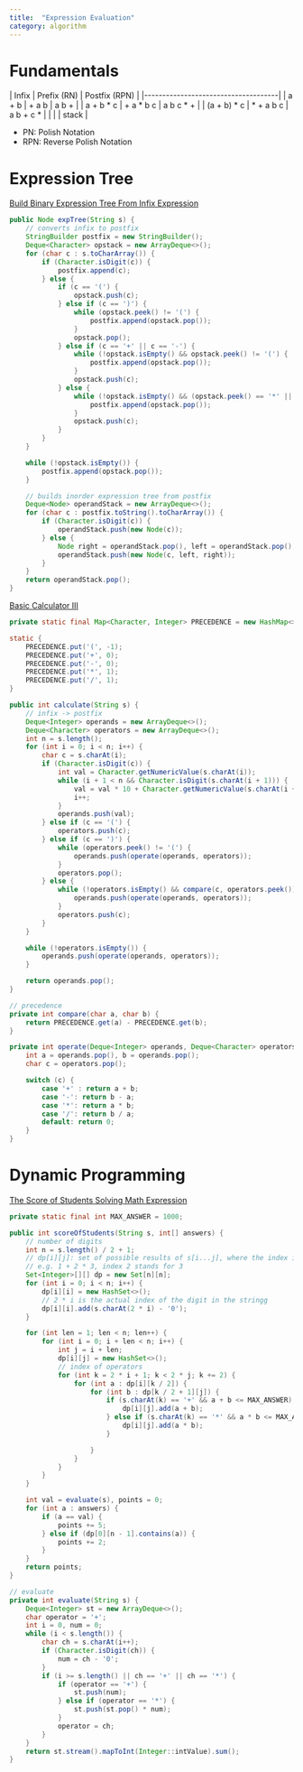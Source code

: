 ```yaml
---
title:  "Expression Evaluation"
category: algorithm
---
```

# Fundamentals

|    Infix    |  Prefix (RN)  |  Postfix (RPN)  |
|-------------------------------------|
|    a + b    |   + a b   |   a b +   |
|  a + b * c  | + a * b c | a b c * + |
| (a + b) * c | * + a b c | a b + c * |
| | | stack |

* PN: Polish Notation
* RPN: Reverse Polish Notation

# Expression Tree

[Build Binary Expression Tree From Infix Expression][build-binary-expression-tree-from-infix-expression]

```java
public Node expTree(String s) {
    // converts infix to postfix
    StringBuilder postfix = new StringBuilder();
    Deque<Character> opstack = new ArrayDeque<>();
    for (char c : s.toCharArray()) {
        if (Character.isDigit(c)) {
            postfix.append(c);
        } else {
            if (c == '(') {
                opstack.push(c);
            } else if (c == ')') {
                while (opstack.peek() != '(') {
                    postfix.append(opstack.pop());
                }
                opstack.pop();
            } else if (c == '+' || c == '-') {
                while (!opstack.isEmpty() && opstack.peek() != '(') {
                    postfix.append(opstack.pop());
                }
                opstack.push(c);
            } else {
                while (!opstack.isEmpty() && (opstack.peek() == '*' || opstack.peek() == '/')) {
                    postfix.append(opstack.pop());
                }
                opstack.push(c);
            }
        }
    }

    while (!opstack.isEmpty()) {
        postfix.append(opstack.pop());
    }

    // builds inorder expression tree from postfix
    Deque<Node> operandStack = new ArrayDeque<>();
    for (char c : postfix.toString().toCharArray()) {
        if (Character.isDigit(c)) {
            operandStack.push(new Node(c));
        } else {
            Node right = operandStack.pop(), left = operandStack.pop();
            operandStack.push(new Node(c, left, right)); 
        }
    }
    return operandStack.pop();
}
```

[Basic Calculator III][basic-calculator-iii]

```java
private static final Map<Character, Integer> PRECEDENCE = new HashMap<>();

static {
    PRECEDENCE.put('(', -1);
    PRECEDENCE.put('+', 0);
    PRECEDENCE.put('-', 0);
    PRECEDENCE.put('*', 1);
    PRECEDENCE.put('/', 1);
}

public int calculate(String s) {
    // infix -> postfix
    Deque<Integer> operands = new ArrayDeque<>();
    Deque<Character> operators = new ArrayDeque<>();
    int n = s.length();
    for (int i = 0; i < n; i++) {
        char c = s.charAt(i);
        if (Character.isDigit(c)) {
            int val = Character.getNumericValue(s.charAt(i));
            while (i + 1 < n && Character.isDigit(s.charAt(i + 1))) {
                val = val * 10 + Character.getNumericValue(s.charAt(i + 1));
                i++;
            }
            operands.push(val);
        } else if (c == '(') {
            operators.push(c);
        } else if (c == ')') {
            while (operators.peek() != '(') {
                operands.push(operate(operands, operators));
            }
            operators.pop();
        } else {
            while (!operators.isEmpty() && compare(c, operators.peek()) <= 0) {
                operands.push(operate(operands, operators));
            }
            operators.push(c);
        }
    }

    while (!operators.isEmpty()) {
        operands.push(operate(operands, operators));
    }

    return operands.pop();
}

// precedence
private int compare(char a, char b) {
    return PRECEDENCE.get(a) - PRECEDENCE.get(b);
}

private int operate(Deque<Integer> operands, Deque<Character> operators) {
    int a = operands.pop(), b = operands.pop();
    char c = operators.pop();

    switch (c) {
        case '+' : return a + b;
        case '-': return b - a;
        case '*': return a * b;
        case '/': return b / a;
        default: return 0;
    }
}
```

# Dynamic Programming

[The Score of Students Solving Math Expression][the-score-of-students-solving-math-expression]

```java
private static final int MAX_ANSWER = 1000;

public int scoreOfStudents(String s, int[] answers) {
    // number of digits
    int n = s.length() / 2 + 1;
    // dp[i][j]: set of possible results of s[i...j], where the index is of digits only
    // e.g. 1 + 2 * 3, index 2 stands for 3
    Set<Integer>[][] dp = new Set[n][n];
    for (int i = 0; i < n; i++) {
        dp[i][i] = new HashSet<>();
        // 2 * i is the actual index of the digit in the stringg
        dp[i][i].add(s.charAt(2 * i) - '0');
    }

    for (int len = 1; len < n; len++) {
        for (int i = 0; i + len < n; i++) {
            int j = i + len;
            dp[i][j] = new HashSet<>();
            // index of operators
            for (int k = 2 * i + 1; k < 2 * j; k += 2) {
                for (int a : dp[i][k / 2]) {
                    for (int b : dp[k / 2 + 1][j]) {
                        if (s.charAt(k) == '+' && a + b <= MAX_ANSWER) {
                            dp[i][j].add(a + b);
                        } else if (s.charAt(k) == '*' && a * b <= MAX_ANSWER) {
                            dp[i][j].add(a * b);
                        }

                    }
                }
            }
        }
    }

    int val = evaluate(s), points = 0;
    for (int a : answers) {
        if (a == val) {
            points += 5;
        } else if (dp[0][n - 1].contains(a)) {
            points += 2;
        }
    }
    return points;
}

// evaluate
private int evaluate(String s) {
    Deque<Integer> st = new ArrayDeque<>();
    char operator = '+';
    int i = 0, num = 0;
    while (i < s.length()) {
        char ch = s.charAt(i++);
        if (Character.isDigit(ch)) {
            num = ch - '0';
        }
        if (i >= s.length() || ch == '+' || ch == '*') {
            if (operator == '+') {
                st.push(num);
            } else if (operator == '*') {
                st.push(st.pop() * num);
            }
            operator = ch;
        }
    }
    return st.stream().mapToInt(Integer::intValue).sum();
}
```

[basic-calculator-iii]: https://leetcode.com/problems/basic-calculator-iii/
[build-binary-expression-tree-from-infix-expression]: https://leetcode.com/problems/build-binary-expression-tree-from-infix-expression/
[the-score-of-students-solving-math-expression]: https://leetcode.com/problems/the-score-of-students-solving-math-expression/
